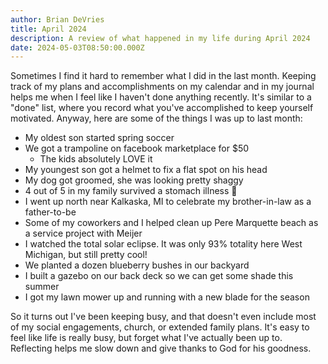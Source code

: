 ```yaml
---
author: Brian DeVries
title: April 2024
description: A review of what happened in my life during April 2024
date: 2024-05-03T08:50:00.000Z
---
```

Sometimes I find it hard to remember what I did in the last month. Keeping track of my plans and accomplishments on my calendar and in my journal helps me when I feel like I haven't done anything recently. It's similar to a "done" list, where you record what you've accomplished to keep yourself motivated. Anyway, here are some of the things I was up to last month:

- My oldest son started spring soccer
- We got a trampoline on facebook marketplace for $50
  - The kids absolutely LOVE it
- My youngest son got a helmet to fix a flat spot on his head
- My dog got groomed, she was looking pretty shaggy
- 4 out of 5 in my family survived a stomach illness 😬
- I went up north near Kalkaska, MI to celebrate my brother-in-law as a father-to-be
- Some of my coworkers and I helped clean up Pere Marquette beach as a service project with Meijer
- I watched the total solar eclipse. It was only 93% totality here West Michigan, but still pretty cool!
- We planted a dozen blueberry bushes in our backyard
- I built a gazebo on our back deck so we can get some shade this summer
- I got my lawn mower up and running with a new blade for the season

So it turns out I've been keeping busy, and that doesn't even include most of my social engagements, church, or extended family plans. It's easy to feel like life is really busy, but forget what I've actually been up to. Reflecting helps me slow down and give thanks to God for his goodness.


